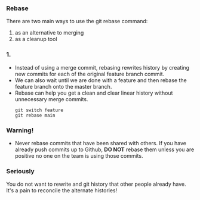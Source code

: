 ### Rebase
There are two main ways to use the git rebase command:
1. as an alternative to merging
2. as a cleanup tool

### 1. 
- Instead of using a merge commit, rebasing rewrites history by creating new commits for each of the original feature branch commit.
- We can also wait until we are done with a feature and then rebase the feature branch onto the master branch.
- Rebase can help you get a clean and clear linear history without unnecessary merge commits.
    ```
    git switch feature
    git rebase main
    ```

### **Warning!**
- Never rebase commits that have been shared with others. If you have already push commits up to Github, **DO NOT** rebase them unless you are positive no one on the team is using those commits.

### **Seriously**
You do not want to rewrite and git history that other people already have. It's a pain to reconcile the alternate histories!